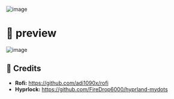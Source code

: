 ![image](https://github.com/user-attachments/assets/8043995b-407a-4372-8594-2cf23bfe19be)

# 🍚 preview

![image](https://github.com/user-attachments/assets/8dfe3e44-f24c-4b4e-9c13-7101e679e508)

## 📝 Credits

- <b>Rofi:</b> https://github.com/adi1090x/rofi
- <b>Hyprlock:</b> https://github.com/FireDrop6000/hyprland-mydots

